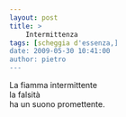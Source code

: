 ```yaml
---
layout: post
title: >
    Intermittenza
tags: [scheggia d'essenza,]
date: 2009-05-30 10:41:00
author: pietro
---
```

La fiamma intermittente<br/>la falsità<br/>ha un suono promettente.
